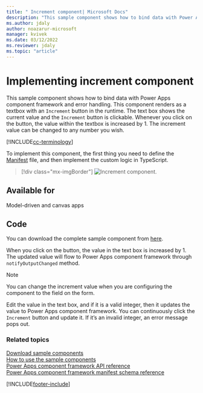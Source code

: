 ```yaml
---
title: " Increment component| Microsoft Docs" 
description: "This sample component shows how to bind data with Power Apps component framework and error handling." 
ms.author: jdaly
author: noazarur-microsoft
manager: kvivek
ms.date: 03/12/2022
ms.reviewer: jdaly
ms.topic: "article"
---
```


# Implementing increment component

This sample component shows how to bind data with Power Apps component framework and error handling. This component renders as a textbox with an `Increment` button in the runtime. The text box shows the current value and the `Increment` button is clickable. Whenever you click on the button, the value within the textbox is increased by 1. The increment value can be changed to any number you wish.

[!INCLUDE[cc-terminology](../../data-platform/includes/cc-terminology.md)]

To implement this component, the first thing you need to define the [Manifest](../manifest-schema-reference/manifest.md) file, and then implement the custom logic in TypeScript. 

> [!div class="mx-imgBorder"]
> ![Increment component.](../media/increment-control.png "Increment component")

## Available for 

Model-driven and canvas apps 

## Code 

You can download the complete sample component from [here](https://github.com/microsoft/PowerApps-Samples/tree/master/component-framework/IncrementControl).

When you click on the button, the value in the text box is increased by 1. The updated value will flow to Power Apps component framework through `notifyOutputChanged` method.

> [!NOTE]
> You can change the increment value when you are configuring the component to the field on the form.

Edit the value in the text box, and if it is a valid integer, then it updates the value to Power Apps component framework. You can continuously click the `Increment` button and update it. If it’s an invalid integer, an error message pops out.

### Related topics

[Download sample components](https://github.com/microsoft/PowerApps-Samples/tree/master/component-framework)<br/>
[How to use the sample components](../use-sample-components.md)<br/>
[Power Apps component framework API reference](../reference/index.md)<br/>
[Power Apps component framework manifest schema reference](../manifest-schema-reference/index.md)

[!INCLUDE[footer-include](../../../includes/footer-banner.md)]